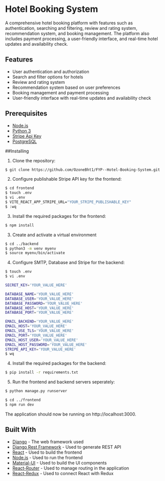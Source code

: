 # Hotel Booking System
A comprehensive hotel booking platform with features such as authentication, searching and filtering, review and rating system, recommendation system, and booking management. The platform also includes payment processing, a user-friendly interface, and real-time hotel updates and availability check.

## Features
- User authentication and authorization
- Search and filter options for hotels
- Review and rating system
- Recommendation system based on user preferences
- Booking management and payment processing
- User-friendly interface with real-time updates and availability check

## Prerequisites 
- [Node.js](https://nodejs.org/) 
- [Python 3](https://www.python.org/downloads/)
- [Stripe Api Key](https://stripe.com/)
- [PostgreSQL](https://www.postgresql.org/)


##Installing

1. Clone the repository:

```bash
$ git clone https://github.com/OzoneBht1/FYP--Hotel-Booking-System.git
```
2. Configure publishable Stripe API key for the frontend:

```bash
$ cd frontend
$ touch .env
$ vi .env
$ VITE_REACT_APP_STRIPE_URL="YOUR_STRIPE_PUBLISHABLE_KEY"
$ :wq
```

3. Install the required packages for the frontend:

```bash
$ npm install
```

3. Create and activate a virtual environment

```bash
$ cd ../backend
$ python3 -m venv myenv
$ source myenv/bin/activate
```

4. Configure SMTP, Database and Stripe for the backend:

```bash
$ touch .env
$ vi .env

SECRET_KEY='YOUR_VALUE_HERE'

DATABASE_NAME='YOUR_VALUE_HERE'
DATABASE_USER='YOUR_VALUE_HERE'
DATABASE_PASSWORD='YOUR_VALUE_HERE'
DATABASE_HOST='YOUR_VALUE_HERE'
DATABASE_PORT='YOUR_VALUE_HERE'

EMAIL_BACKEND='YOUR_VALUE_HERE'
EMAIL_HOST='YOUR_VALUE_HERE'
EMAIL_USE_TLS='YOUR_VALUE_HERE'
EMAIL_PORT='YOUR_VALUE_HERE'
EMAIL_HOST_USER='YOUR_VALUE_HERE'
EMAIL_HOST_PASSWORD='YOUR_VALUE_HERE'
STRIPE_API_KEY='YOUR_VALUE_HERE'
$ wq

```

4. Install the required packages for the backend:

```bash
$ pip install -r requirements.txt
```

5. Run the frontend and backend servers seperately:

```bash
$ python manage.py runserver
```

```bash
$ cd ../frontend
$ npm run dev 
```

The application should now be running on http://localhost:3000.

## Built With

* [Django](https://www.djangoproject.com/) - The web framework used
* [Django Rest Framework](https://www.django-rest-framework.org/) - Used to generate REST API
* [React](https://reactjs.org/) - Used to build the frontend
* [Node.js](https://nodejs.org/) - Used to run the frontend
* [Material-UI](https://material-ui.com/) - Used to build the UI components
* [React-Router](https://reactrouter.com/) - Used to manage routing in the application
* [React-Redux](https://react-redux.js.org/) - Used to connect React with Redux
  
